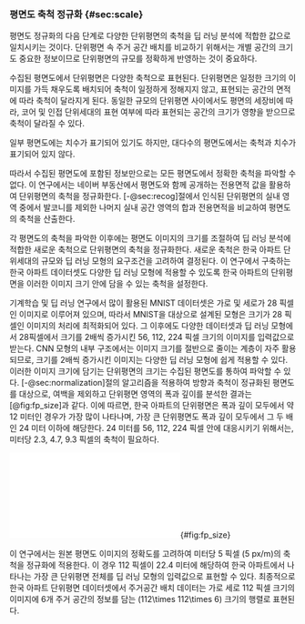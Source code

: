### 평면도 축척 정규화 {#sec:scale}

평면도 정규화의 다음 단계로
다양한 단위평면의 축척을 딥 러닝 분석에 적합한 값으로 일치시키는 것이다.
단위평면 속 주거 공간 배치를 비교하기 위해서는
개별 공간의 크기도 중요한 정보이므로
단위평면의 규모를 정확하게 반영하는 것이 중요하다.

수집된 평면도에서 단위평면은 다양한 축척으로 표현된다.
단위평면은 일정한 크기의 이미지를 가득 채우도록 배치되어
축척이 일정하게 정해지지 않고,
표현되는 공간의 면적에 따라 축척이 달라지게 된다.
동일한 규모의 단위평면 사이에서도
평면의 세장비에 따라,
코어 및 인접 단위세대의 표현 여부에 따라
표현되는 공간의 크기가 영향을 받으므로
축척이 달라질 수 있다.

일부 평면도에는 치수가 표기되어 있기도 하지만,
대다수의 평면도에서는 축척과 치수가 표기되어 있지 않다.
<!-- ([@fig:wall_error]) -->
따라서 수집된 평면도에 포함된 정보만으로는
모든 평면도에서 정확한 축척을 파악할 수 없다.
이 연구에서는
네이버 부동산에서 평면도와 함께 공개하는 전용면적 값을 활용하여
단위평면의 축척을 정규화한다.
[-@sec:recog]절에서 인식된 단위평면의 실내 영역 중에서
발코니를 제외한 나머지 실내 공간 영역의 합과
전용면적을 비교하여 평면도의 축척을 산출한다.

각 평면도의 축척을 파악한 이후에는
평면도 이미지의 크기를 조절하여
딥 러닝 분석에 적합한 새로운 축척으로
단위평면의 축척을 정규화한다.
새로운 축척은
한국 아파트 단위세대의 규모와
딥 러닝 모형의 요구조건을 고려하여 결정된다.
이 연구에서 구축하는 한국 아파트 데이터셋도
다양한 딥 러닝 모형에 적용할 수 있도록
한국 아파트의 단위평면을 이러한 이미지 크기 안에 담을 수 있는 축척을 설정한다.

기계학습 및 딥 러닝 연구에서 많이 활용된
MNIST 데이터셋은 가로 및 세로가 28 픽셀인 이미지로 이루어져 있으며,
따라서 MNIST을 대상으로 설계된 모형은 크기가 28 픽셀인 이미지의 처리에 최적화되어 있다.
그 이후에도 다양한 데이터셋과 딥 러닝 모형에서
28픽셀에서 크기를 2배씩 증가시킨 56, 112, 224 픽셀 크기의 이미지를 입력값으로 받는다.
CNN 모형의 내부 구조에서는 이미지 크기를 절반으로 줄이는 계층이 자주 활용되므로,
크기를 2배씩 증가시킨 이미지는 다양한 딥 러닝 모형에 쉽게 적용할 수 있다.
이러한 이미지 크기에 담기는 단위평면의 크기는
수집된 평면도를 통하여 파악할 수 있다.
[-@sec:normalization]절의 알고리즘을 적용하여 방향과 축척이 정규화된 평면도를 대상으로,
여백을 제외하고 단위평면 영역의 폭과 깊이를 분석한 결과는
[@fig:fp_size]과 같다.
이에 따르면,
한국 아파트의 단위평면은
폭과 깊이 모두에서 약 12 미터인 경우가 가장 많이 나타나며,
가장 큰 단위평면도 폭과 깊이 모두에서 그 두 배인 24 미터 이하에 해당한다.
24 미터를 56, 112, 224 픽셀 안에 대응시키기 위해서는,
미터당 2.3, 4.7, 9.3 픽셀의 축척이 필요하다.

![단위평면의 폭 및 깊이 분포](fp_size_kde.pdf){#fig:fp_size}

이 연구에서는
원본 평면도 이미지의 정확도를 고려하여
미터당 5 픽셀 (5 px/m)의 축척을 정규화에 적용한다.
이 경우 112 픽셀이 22.4 미터에 해당하여
한국 아파트에서 나타나는 가장 큰 단위평면 전체를
딥 러닝 모형의 입력값으로 표현할 수 있다.
최종적으로
한국 아파트 단위평면 데이터셋에서
주거공간 배치 데이터는 가로 세로 112 픽셀 크기의 이미지에 6개 주거 공간의 정보를 담는
(112\times 112\times 6) 크기의 행렬로 표현된다.
